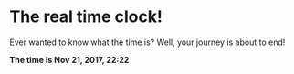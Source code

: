 # The real time clock!

Ever wanted to know what the time is? Well, your journey is about to end!

**The time is Nov 21, 2017, 22:22**